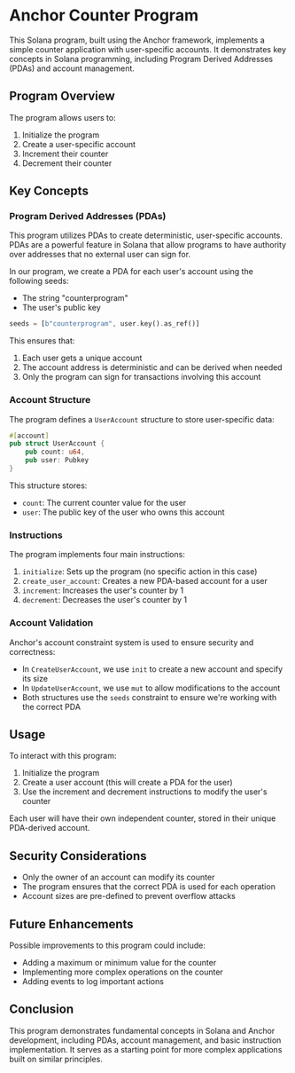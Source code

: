 # Anchor Counter Program

This Solana program, built using the Anchor framework, implements a simple counter application with user-specific accounts. It demonstrates key concepts in Solana programming, including Program Derived Addresses (PDAs) and account management.

## Program Overview

The program allows users to:

1. Initialize the program
2. Create a user-specific account
3. Increment their counter
4. Decrement their counter

## Key Concepts

### Program Derived Addresses (PDAs)

This program utilizes PDAs to create deterministic, user-specific accounts. PDAs are a powerful feature in Solana that allow programs to have authority over addresses that no external user can sign for.

In our program, we create a PDA for each user's account using the following seeds:

- The string "counterprogram"
- The user's public key

```rust
seeds = [b"counterprogram", user.key().as_ref()]
```

This ensures that:

1. Each user gets a unique account
2. The account address is deterministic and can be derived when needed
3. Only the program can sign for transactions involving this account

### Account Structure

The program defines a `UserAccount` structure to store user-specific data:

```rust
#[account]
pub struct UserAccount {
    pub count: u64,
    pub user: Pubkey
}
```

This structure stores:

- `count`: The current counter value for the user
- `user`: The public key of the user who owns this account

### Instructions

The program implements four main instructions:

1. `initialize`: Sets up the program (no specific action in this case)
2. `create_user_account`: Creates a new PDA-based account for a user
3. `increment`: Increases the user's counter by 1
4. `decrement`: Decreases the user's counter by 1

### Account Validation

Anchor's account constraint system is used to ensure security and correctness:

- In `CreateUserAccount`, we use `init` to create a new account and specify its size
- In `UpdateUserAccount`, we use `mut` to allow modifications to the account
- Both structures use the `seeds` constraint to ensure we're working with the correct PDA

## Usage

To interact with this program:

1. Initialize the program
2. Create a user account (this will create a PDA for the user)
3. Use the increment and decrement instructions to modify the user's counter

Each user will have their own independent counter, stored in their unique PDA-derived account.

## Security Considerations

- Only the owner of an account can modify its counter
- The program ensures that the correct PDA is used for each operation
- Account sizes are pre-defined to prevent overflow attacks

## Future Enhancements

Possible improvements to this program could include:

- Adding a maximum or minimum value for the counter
- Implementing more complex operations on the counter
- Adding events to log important actions

## Conclusion

This program demonstrates fundamental concepts in Solana and Anchor development, including PDAs, account management, and basic instruction implementation. It serves as a starting point for more complex applications built on similar principles.
